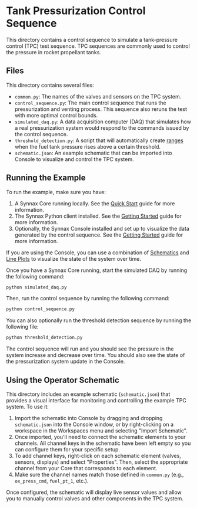 # Tank Pressurization Control Sequence

This directory contains a control sequence to simulate a tank-pressure control (TPC)
test sequence. TPC sequences are commonly used to control the pressure in rocket
propellant tanks.

## Files

This directory contains several files:

- `common.py`: The names of the valves and sensors on the TPC system.
- `control_sequence.py`: The main control sequence that runs the pressurization and
  venting process. This sequence also reruns the test with more optimal control bounds.
- `simulated_daq.py`: A data acquisition computer (DAQ) that simulates how a real
  pressurization system would respond to the commands issued by the control sequence.
- `threshold_detection.py`: A script that will automatically create
  [ranges](https://docs.synnaxlabs.com/reference/concepts/ranges) when the fuel tank
  pressure rises above a certain threshold.
- `schematic.json`: An example schematic that can be imported into Console to visualize
  and control the TPC system.

## Running the Example

To run the example, make sure you have:

1. A Synnax Core running locally. See the
   [Quick Start](https://docs.synnaxlabs.com/reference/cluster/quick-start) guide for
   more information.
2. The Synnax Python client installed. See the
   [Getting Started](https://docs.synnaxlabs.com/reference/python-client/get-started)
   guide for more information.
3. Optionally, the Synnax Console installed and set up to visualize the data generated
   by the control sequence. See the
   [Getting Started](https://docs.synnaxlabs.com/reference/console/get-started) guide
   for more information.

If you are using the Console, you can use a combination of
[Schematics](https://docs.synnaxlabs.com/reference/console/schematics) and
[Line Plots](https://docs.synnaxlabs.com/reference/console/line-plots) to visualize the
state of the system over time.

Once you have a Synnax Core running, start the simulated DAQ by running the following
command:

```bash
python simulated_daq.py
```

Then, run the control sequence by running the following command:

```bash
python control_sequence.py
```

You can also optionally run the threshold detection sequence by running the following
file:

```bash
python threshold_detection.py
```

The control sequence will run and you should see the pressure in the system increase and
decrease over time. You should also see the state of the pressurization system update in
the Console.

## Using the Operator Schematic

This directory includes an example schematic (`schematic.json`) that provides a visual
interface for monitoring and controlling the example TPC system. To use it:

1. Import the schematic into Console by dragging and dropping `schematic.json` into the
   Console window, or by right-clicking on a workspace in the Workspaces menu and
   selecting "Import Schematic".
2. Once imported, you'll need to connect the schematic elements to your channels. All
   channel keys in the schematic have been left empty so you can configure them for your
   specific setup.
3. To add channel keys, right-click on each schematic element (valves, sensors,
   displays) and select "Properties". Then, select the appropriate channel from your
   Core that corresponds to each element.
4. Make sure the channel names match those defined in `common.py` (e.g., `ox_press_cmd`,
   `fuel_pt_1`, etc.).

Once configured, the schematic will display live sensor values and allow you to manually
control valves and other components in the TPC system.
